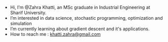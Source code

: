 - Hi, I’m @Zahra Khatti, an MSc graduate in Industrial Engineering at Sharif University.
- I’m interested in data science, stochastic programming, optimization and simulation
- I’m currently learning about gradient descent and it's applications.
- How to reach me : khatti.zahra@gmail.com

<!---
Zahrakh1996/Zahrakh1996 is a ✨ special ✨ repository because its `README.md` (this file) appears on your GitHub profile.
You can click the Preview link to take a look at your changes.
--->
